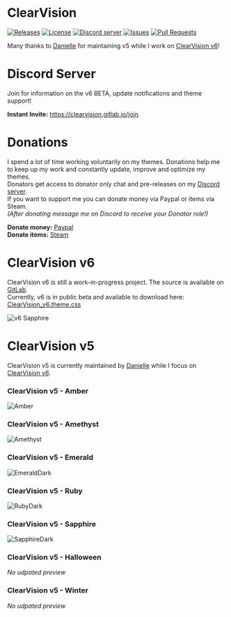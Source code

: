 # ClearVision
[![Releases](https://img.shields.io/github/release/Zerthox/ClearVision.svg?style=flat-square)](https://github.com/Zerthox/ClearVision/releases)
[![License](https://img.shields.io/github/license/Zerthox/ClearVision.svg?style=flat-square)](https://github.com/Zerthox/ClearVision/blob/master/LICENSE)
[![Discord server](https://img.shields.io/discord/212324635356692500.svg?style=flat-square)](https://clearvision.gitlab.io/join)
[![Issues](https://img.shields.io/github/issues/Zerthox/ClearVision.svg?style=flat-square)](https://github.com/Zerthox/ClearVision/issues)
[![Pull Requests](https://img.shields.io/github/issues-pr/Zerthox/ClearVision.svg?style=flat-square)](https://github.com/Zerthox/ClearVision/pulls)

Many thanks to [Danielle](https://github.com/OmgDani) for maintaining v5 while I work on [ClearVision v6](https://gitlab.com/ClearVision/v6)!

# Discord Server
Join for information on the v6 BETA, update notifications and theme support!

**Instant Invite:** https://clearvision.gitlab.io/join

# Donations
I spend a lot of time working voluntarily on my themes. Donations help me to keep up my work and constantly update, improve and optimize my themes.  
Donators get access to donator only chat and pre-releases on my [Discord server](https://clearvision.gitlab.io/join).  
If you want to support me you can donate money via Paypal or items via Steam.  
*(After donating message me on Discord to receive your Donator role!)*

**Donate money:** [Paypal](https://www.paypal.me/zerthox)  
**Donate items:** [Steam](https://steamcommunity.com/tradeoffer/new/?partner=128392116&token=v9WYPla-)

# ClearVision v6
ClearVision v6 is still a work-in-progress project. The source is available on [GitLab](https://gitlab.com/ClearVision/v6).  
Currently, v6 is in public beta and available to download here: [ClearVision_v6.theme.css](https://clearvision.gitlab.io/download/v6/latest)

![v6 Sapphire](https://github.com/Zerthox/ClearVision/raw/master/screenshots/v6.png)

# ClearVision v5
ClearVision v5 is currently maintained by [Danielle](https://github.com/OmgDani) while I focus on [ClearVision v6](https://gitlab.com/ClearVision/v6).

### ClearVision v5 - Amber
![Amber](https://github.com/Zerthox/ClearVision/raw/master/screenshots/Amber.png)

### ClearVision v5 - Amethyst
![Amethyst](https://github.com/Zerthox/ClearVision/raw/master/screenshots/Amethyst.png)

### ClearVision v5 - Emerald
![EmeraldDark](https://github.com/Zerthox/ClearVision/raw/master/screenshots/Emerald.png)

### ClearVision v5 - Ruby
![RubyDark](https://github.com/Zerthox/ClearVision/raw/master/screenshots/Ruby.png)

### ClearVision v5 - Sapphire
![SapphireDark](https://github.com/Zerthox/ClearVision/raw/master/screenshots/Sapphire.png)

### ClearVision v5 - Halloween
*No udpated preview*

### ClearVision v5 - Winter
*No udpated preview*